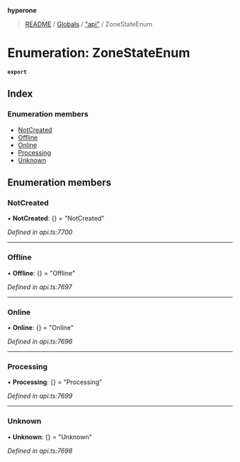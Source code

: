 **hyperone**

> [README](../README.md) / [Globals](../globals.md) / ["api"](../modules/_api_.md) / ZoneStateEnum

# Enumeration: ZoneStateEnum

**`export`** 

## Index

### Enumeration members

* [NotCreated](_api_.zonestateenum.md#notcreated)
* [Offline](_api_.zonestateenum.md#offline)
* [Online](_api_.zonestateenum.md#online)
* [Processing](_api_.zonestateenum.md#processing)
* [Unknown](_api_.zonestateenum.md#unknown)

## Enumeration members

### NotCreated

•  **NotCreated**: {} = "NotCreated"

*Defined in api.ts:7700*

___

### Offline

•  **Offline**: {} = "Offline"

*Defined in api.ts:7697*

___

### Online

•  **Online**: {} = "Online"

*Defined in api.ts:7696*

___

### Processing

•  **Processing**: {} = "Processing"

*Defined in api.ts:7699*

___

### Unknown

•  **Unknown**: {} = "Unknown"

*Defined in api.ts:7698*
